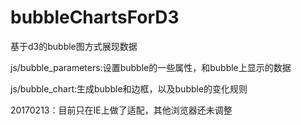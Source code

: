 # bubbleChartsForD3
基于d3的bubble图方式展现数据

 js/bubble_parameters:设置bubble的一些属性，和bubble上显示的数据
 
 
 js/bubble_chart:生成bubble和边框，以及bubble的变化规则

20170213：目前只在IE上做了适配，其他浏览器还未调整
